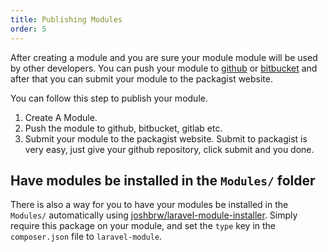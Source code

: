 ```yaml
---
title: Publishing Modules
order: 5
---
```


After creating a module and you are sure your module module will be used by other developers. You can push your module to [github](https://github.com) or [bitbucket](https://bitbucket.org) and after that you can submit your module to the packagist website.

You can follow this step to publish your module.

1. Create A Module.
2. Push the module to github, bitbucket, gitlab etc.
3. Submit your module to the packagist website.
Submit to packagist is very easy, just give your github repository, click submit and you done.

## Have modules be installed in the `Modules/` folder

There is also a way for you to have your modules be installed in the `Modules/` automatically using [joshbrw/laravel-module-installer](https://github.com/joshbrw/laravel-module-installer). Simply require this package on your module, and set the `type` key in the `composer.json` file to `laravel-module`.
